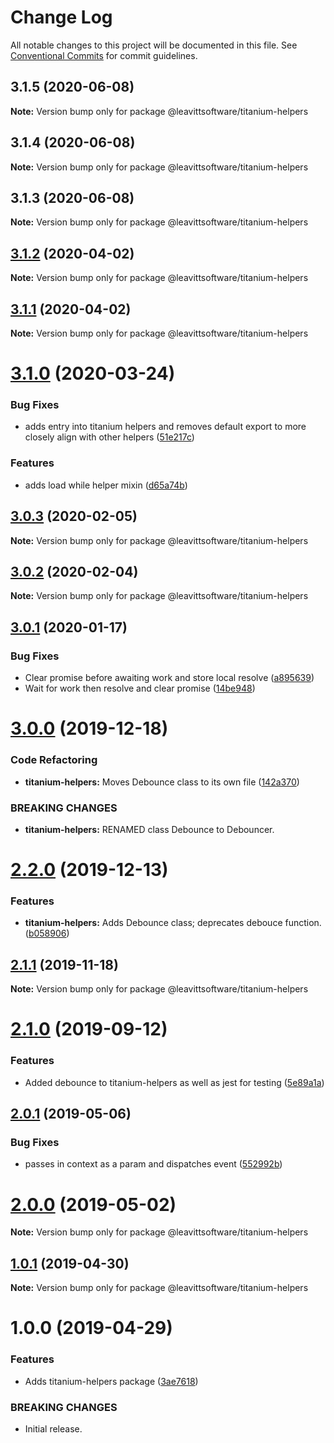 # Change Log

All notable changes to this project will be documented in this file.
See [Conventional Commits](https://conventionalcommits.org) for commit guidelines.

## 3.1.5 (2020-06-08)

**Note:** Version bump only for package @leavittsoftware/titanium-helpers





## 3.1.4 (2020-06-08)

**Note:** Version bump only for package @leavittsoftware/titanium-helpers





## 3.1.3 (2020-06-08)

**Note:** Version bump only for package @leavittsoftware/titanium-helpers





## [3.1.2](https://github.com/LeavittSoftware/titanium-elements/compare/@leavittsoftware/titanium-helpers@3.1.1...@leavittsoftware/titanium-helpers@3.1.2) (2020-04-02)

**Note:** Version bump only for package @leavittsoftware/titanium-helpers





## [3.1.1](https://github.com/LeavittSoftware/titanium-elements/compare/@leavittsoftware/titanium-helpers@3.1.0...@leavittsoftware/titanium-helpers@3.1.1) (2020-04-02)

**Note:** Version bump only for package @leavittsoftware/titanium-helpers





# [3.1.0](https://github.com/LeavittSoftware/titanium-elements/compare/@leavittsoftware/titanium-helpers@3.0.3...@leavittsoftware/titanium-helpers@3.1.0) (2020-03-24)


### Bug Fixes

* adds entry into titanium helpers and removes default export to more closely align with other helpers ([51e217c](https://github.com/LeavittSoftware/titanium-elements/commit/51e217c9cfa58f02295d51c563d17b6ee46e6770))


### Features

* adds load while helper mixin ([d65a74b](https://github.com/LeavittSoftware/titanium-elements/commit/d65a74b12ab4d45b614bc28030ad2f76fcf0b63e))





## [3.0.3](https://github.com/LeavittSoftware/titanium-elements/compare/@leavittsoftware/titanium-helpers@3.0.2...@leavittsoftware/titanium-helpers@3.0.3) (2020-02-05)

**Note:** Version bump only for package @leavittsoftware/titanium-helpers





## [3.0.2](https://github.com/LeavittSoftware/titanium-elements/compare/@leavittsoftware/titanium-helpers@3.0.1...@leavittsoftware/titanium-helpers@3.0.2) (2020-02-04)

**Note:** Version bump only for package @leavittsoftware/titanium-helpers





## [3.0.1](https://github.com/LeavittSoftware/titanium-elements/compare/@leavittsoftware/titanium-helpers@3.0.0...@leavittsoftware/titanium-helpers@3.0.1) (2020-01-17)


### Bug Fixes

* Clear promise before awaiting work and store local resolve ([a895639](https://github.com/LeavittSoftware/titanium-elements/commit/a895639281f2c823fa72768885359b89a6f2a16b))
* Wait for work then resolve and clear promise ([14be948](https://github.com/LeavittSoftware/titanium-elements/commit/14be948ead6dac03373f5910e7e40af251ed4b01))





# [3.0.0](https://github.com/LeavittSoftware/titanium-elements/compare/@leavittsoftware/titanium-helpers@2.2.0...@leavittsoftware/titanium-helpers@3.0.0) (2019-12-18)


### Code Refactoring

* **titanium-helpers:** Moves Debounce class to its own file ([142a370](https://github.com/LeavittSoftware/titanium-elements/commit/142a37078cb20d0a4596c1da579e91ecb94a11ff))


### BREAKING CHANGES

* **titanium-helpers:** RENAMED class Debounce to Debouncer.





# [2.2.0](https://github.com/LeavittSoftware/titanium-elements/compare/@leavittsoftware/titanium-helpers@2.1.1...@leavittsoftware/titanium-helpers@2.2.0) (2019-12-13)


### Features

* **titanium-helpers:** Adds Debounce class; deprecates debouce function. ([b058906](https://github.com/LeavittSoftware/titanium-elements/commit/b058906b17937fa3898a54f0652c411417775eb2))





## [2.1.1](https://github.com/LeavittSoftware/titanium-elements/compare/@leavittsoftware/titanium-helpers@2.1.0...@leavittsoftware/titanium-helpers@2.1.1) (2019-11-18)

**Note:** Version bump only for package @leavittsoftware/titanium-helpers





# [2.1.0](https://github.com/LeavittSoftware/titanium-elements/compare/@leavittsoftware/titanium-helpers@2.0.1...@leavittsoftware/titanium-helpers@2.1.0) (2019-09-12)


### Features

* Added debounce to titanium-helpers as well as jest for testing ([5e89a1a](https://github.com/LeavittSoftware/titanium-elements/commit/5e89a1a))





## [2.0.1](https://github.com/LeavittSoftware/titanium-elements/compare/@leavittsoftware/titanium-helpers@2.0.0...@leavittsoftware/titanium-helpers@2.0.1) (2019-05-06)


### Bug Fixes

* passes in context as a param and dispatches event ([552992b](https://github.com/LeavittSoftware/titanium-elements/commit/552992b))





# [2.0.0](https://github.com/LeavittSoftware/titanium-elements/compare/@leavittsoftware/titanium-helpers@1.0.1...@leavittsoftware/titanium-helpers@2.0.0) (2019-05-02)

**Note:** Version bump only for package @leavittsoftware/titanium-helpers






## [1.0.1](https://github.com/LeavittSoftware/titanium-elements/compare/@leavittsoftware/titanium-helpers@1.0.0...@leavittsoftware/titanium-helpers@1.0.1) (2019-04-30)

**Note:** Version bump only for package @leavittsoftware/titanium-helpers





# 1.0.0 (2019-04-29)


### Features

* Adds titanium-helpers package ([3ae7618](https://github.com/LeavittSoftware/titanium-elements/commit/3ae7618))


### BREAKING CHANGES

* Initial release.
